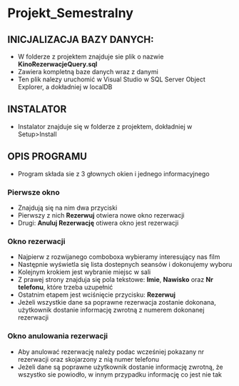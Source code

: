 # Projekt_Semestralny

## INICJALIZACJA BAZY DANYCH:

* W folderze z projektem znajduje sie plik o nazwie **KinoRezerwacjeQuery.sql**
* Zawiera kompletną baze danych wraz z danymi
* Ten plik nalezy uruchomić w Visual Studio w SQL Server Object Explorer, a dokładniej w localDB

## INSTALATOR
* Instalator znajduje się w folderze z projektem, dokładniej w Setup>Install

## OPIS PROGRAMU
* Program składa sie z 3 głownych okien i jednego informacyjnego

### Pierwsze okno
* Znajdują się na nim dwa przyciski
* Pierwszy z nich **Rezerwuj** otwiera nowe okno rezerwacji
* Drugi: **Anuluj Rezerwację** otiwera okno jest rezerwacji

### Okno rezerwacji
* Najpierw z rozwijanego comboboxa wybieramy interesujący nas film
* Następnie wyświetla się lista dostepnych seansów i dokonujemy wyboru
* Kolejnym krokiem jest wybranie miejsc w sali
* Z prawej strony znajduja się pola tekstowe: **Imie**, **Nawisko** oraz **Nr telefonu**, które trzeba uzupełnić
* Ostatnim etapem jest wciśnięcie przycisku: **Rezerwuj**
* Jeżeli wszystkie dane sa poprawne rezerwacja zostanie dokonana, użytkownik dostanie informację zwrotną z numerem dokonanej rezerwacji

### Okno anulowania rezerwacji
* Aby anulować rezerwację należy podac wcześniej pokazany nr rezerwacji oraz skojarzony z nią numer telefonu
* Jeżeli dane są poprawne użytkownik dostanie informację zwrotną, że wszystko sie powiodło, w innym przypadku informację co jest nie tak


